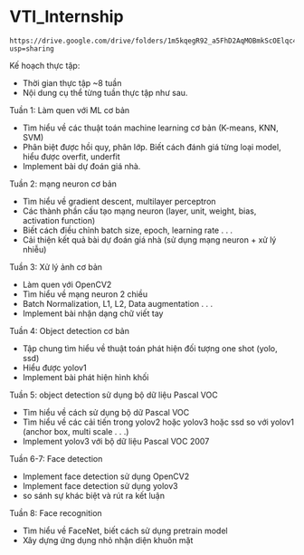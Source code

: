 # VTI_Internship

	https://drive.google.com/drive/folders/1m5kqegR92_a5FhD2AqMOBmkScOElqc4T?usp=sharing

Kế hoạch thực tập:
- Thời gian thực tập ~8 tuần
- Nội dung cụ thể từng tuần thực tập như sau.

Tuần 1: Làm quen với ML cơ bản
- Tìm hiểu về các thuật toán machine learning cơ bản (K-means, KNN, SVM)
- Phân biệt được hồi quy, phân lớp. Biết cách đánh giá từng loại model, hiểu được overfit, underfit
- Implement bài dự đoán giá nhà.

Tuần 2: mạng neuron cơ bản
- Tìm hiểu về gradient descent, multilayer perceptron
- Các thành phần cấu tạo mạng neuron (layer, unit, weight, bias, activation function)
- Biết cách điều chỉnh batch size, epoch, learning rate . . .
- Cải thiện kết quả bài dự đoán giá nhà (sử dụng mạng neuron + xử lý nhiễu)

Tuần 3: Xử lý ảnh cơ bản
- Làm quen với OpenCV2
- Tìm hiểu về mạng neuron 2 chiều
- Batch Normalization, L1, L2, Data augmentation . . .
- Implement bài nhận dạng chữ viết tay

Tuần 4: Object detection cơ bản
- Tập chung tìm hiểu về thuật toán phát hiện đối tượng one shot (yolo, ssd)
- Hiểu được yolov1
- Implement bài phát hiện hình khối

Tuần 5: object detection sử dụng bộ dữ liệu Pascal VOC
- Tìm hiểu về cách sử dụng bộ dữ Pascal VOC
- Tìm hiểu về các cải tiến trong yolov2 hoặc yolov3 hoặc ssd so với yolov1 (anchor box, multi scale . . .)
- Implement yolov3 với bộ dữ liệu Pascal VOC 2007

Tuần 6-7: Face detection
- Implement face detection sử dụng OpenCV2
- Implement face detection sử dụng yolov3
- so sánh sự khác biệt và rút ra kết luận 

Tuần 8: Face recognition
- Tìm hiểu về FaceNet, biết cách sử dụng pretrain model
- Xây dựng ứng dụng nhỏ nhận diện khuôn mặt